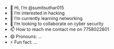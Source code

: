 - 👋 Hi, I’m @sumitsuthar015
- 👀 I’m interested in hacking 
- 🌱 I’m currently learning networking 
- 💞️ I’m looking to collaborate on cyber security 
- 📫 How to reach me contact me on 7758022801
- 😄 Pronouns: ...
- ⚡ Fun fact: ...

<!---
sumitsuthar015/sumitsuthar015 is a ✨ special ✨ repository because its `README.md` (this file) appears on your GitHub profile.
You can click the Preview link to take a look at your changes.
--->
